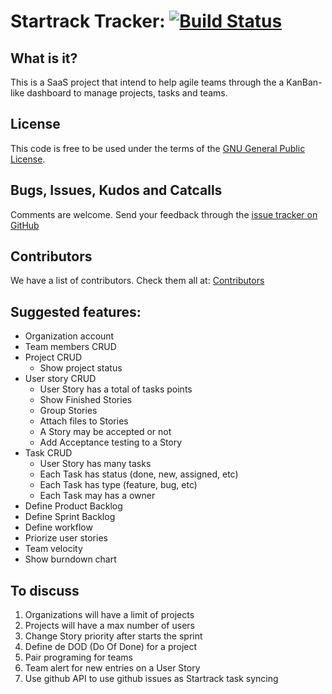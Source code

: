# Startrack Tracker: [![Build Status][bimg]][blink]

## What is it?

This is a SaaS project that intend to help agile teams through the a KanBan-like dashboard to manage projects, tasks and teams.

## License

This code is free to be used under the terms of the [GNU General Public License](https://github.com/rubyonrio/startrack/blob/master/COPYING).

## Bugs, Issues, Kudos and Catcalls

Comments are welcome. Send your feedback through the [issue tracker on GitHub][i]

## Contributors

We have a list of contributors. Check them all at:
[Contributors][c]

## Suggested features:

* Organization account
* Team members CRUD
* Project CRUD
  * Show project status
* User story CRUD
  * User Story has a total of tasks points
  * Show Finished Stories
  * Group Stories
  * Attach files to Stories
  * A Story may be accepted or not
  * Add Acceptance testing to a Story
* Task CRUD
  * User Story has many tasks
  * Each Task has status (done, new, assigned, etc)
  * Each Task has type (feature, bug, etc)
  * Each Task may has a owner
* Define Product Backlog
* Define Sprint Backlog
* Define workflow
* Priorize user stories
* Team velocity
* Show burndown chart

## To discuss

1. Organizations will have a limit of projects
2. Projects will have a max number of users
3. Change Story priority after starts the sprint
4. Define de DOD (Do Of Done) for a project
5. Pair programing for teams
6. Team alert for new entries on a User Story
7. Use github API to use github issues as Startrack task syncing

[i]:  http://github.com/rubyonrio/startrack/issues
[c]:  https://github.com/rubyonrio/startrack/contributors
[bimg]:  https://secure.travis-ci.org/rubyonrio/startrack.png
[blink]: http://travis-ci.org/rubyonrio/startrack
